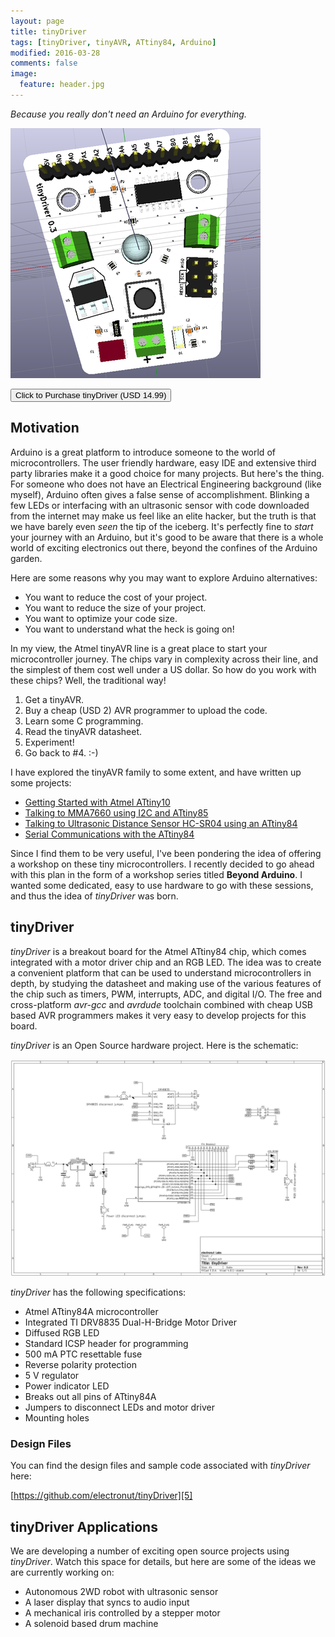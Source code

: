 ```yaml
---
layout: page
title: tinyDriver
tags: [tinyDriver, tinyAVR, ATtiny84, Arduino]
modified: 2016-03-28
comments: false
image:
  feature: header.jpg
---
```


*Because you really don't need an Arduino for everything.*

![](tinyDriver.png)

<form action="https://www.crowdsupply.com/electronut/snapvcc">
  <input type="submit" value="Click to Purchase tinyDriver (USD 14.99)">
</form>

## Motivation

Arduino is a great platform to introduce someone to the world of 
microcontrollers. The user friendly hardware, easy IDE and extensive 
third party libraries make it a good choice for many projects.
But here's the thing. For someone who does not have an Electrical 
Engineering background (like myself), Arduino often gives a false 
sense of accomplishment. Blinking a few LEDs or interfacing with an 
ultrasonic sensor with code downloaded 
from the internet may make us feel like an elite hacker, but the truth 
is that we have barely even *seen* the tip of the iceberg. 
It's perfectly fine to *start* your journey with an Arduino, but it's
good to be aware that there is a whole world of exciting electronics 
out there, beyond the confines of the Arduino garden.

Here are some reasons why you may want to explore Arduino 
alternatives:

- You want to reduce the cost of your project.
- You want to reduce the size of your project.
- You want to optimize your code size.
- You want to understand what the heck is going on!

In my view, the Atmel tinyAVR line is a great place to start your 
microcontroller journey. The chips vary in complexity across their line, 
and the simplest of them cost well under a US dollar. So how do you work 
with these chips? Well, the traditional way!

1. Get a tinyAVR.
2. Buy a cheap (USD 2) AVR programmer to upload the code.
3. Learn some C programming.
4. Read the tinyAVR datasheet.
5. Experiment!
6. Go back to #4. :-)

I have explored the tinyAVR family to some extent, and have written up 
some projects:

- [Getting Started with Atmel ATtiny10][1]
- [Talking to MMA7660 using I2C and ATtiny85][2]
- [Talking to Ultrasonic Distance Sensor HC-SR04 using an ATtiny84][3]
- [Serial Communications with the ATtiny84][4]

Since I find them to be very useful, I've been pondering the idea of
offering a workshop on these tiny microcontrollers.  I recently
decided to go ahead with this plan in the form of a workshop series
titled **Beyond Arduino**. I wanted some dedicated, easy to use
hardware to go with these sessions, and thus the idea of *tinyDriver*
was born.

## tinyDriver

*tinyDriver* is a breakout board for the Atmel ATtiny84 chip, which 
comes integrated with a motor driver chip and an RGB LED. The idea 
was to create a convenient platform that can be used to understand 
microcontrollers in depth, by studying the datasheet and making use of 
the various features of the chip such as timers, PWM, interrupts, ADC, 
and digital I/O. The free and cross-platform *avr-gcc* and *avrdude* 
toolchain combined with cheap USB based AVR programmers makes it very 
easy to develop projects for this board.

*tinyDriver* is an Open Source hardware project. Here is the schematic:

![tinyDriver Schematic](tinyDriverSch.png)

*tinyDriver* has the following specifications:
 
- Atmel ATtiny84A microcontroller
- Integrated TI DRV8835 Dual-H-Bridge Motor Driver
- Diffused RGB LED
- Standard ICSP header for programming
- 500 mA PTC resettable fuse
- Reverse polarity protection
- 5 V regulator
- Power indicator LED
- Breaks out all pins of ATtiny84A
- Jumpers to disconnect LEDs and motor driver 
- Mounting holes

### Design Files

You can find the design files and sample code associated with *tinyDriver* here:

[https://github.com/electronut/tinyDriver][5]

## tinyDriver Applications

We are developing a number of exciting open source projects using
*tinyDriver*. Watch this space for details, but here are some of 
the ideas we are currently working on:

- Autonomous 2WD robot with ultrasonic sensor
- A laser display that syncs to audio input
- A mechanical iris controlled by a stepper motor
- A solenoid based drum machine

[1]: http://electronut.in/attiny10-hello/
[2]: http://electronut.in/attiny85-mma7660/
[3]: http://electronut.in/talking-to-ultrasonic-distance-sensor-hc-sr04-using-an-attiny84/
[4]: http://electronut.in/serial-communications-with-the-attiny84/
[5]: https://github.com/electronut/tinyDriver
